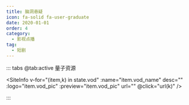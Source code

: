 ```yaml
---
title: 脑洞悬疑
icon: fa-solid fa-user-graduate
date: 2020-01-01
order: 4
category:
  - 影视点播
tag:
  - 短剧
---
```

<ArtPlayer :src="state.src" :config="artPlayerConfig" />

::: tabs
@tab:active 量子资源 

<SiteInfo v-for="(item,k) in state.vod" :name="item.vod_name" desc="" :logo="item.vod_pic"
  :preview="item.vod_pic" url="" @click="url(k)" />


:::

<script setup lang="ts">
  import { artplayerPlaylist } from 'cps/artplayer-plugin-playlist'
  import { vod } from 'db'
  import { poster, Hls } from 'cps/artConst'
  import { useStorage } from '@vueuse/core'
  import { onMounted, nextTick, onDeactivated } from "vue";

  const vodId = "suonizy-ndxy"
  const state = useStorage(
    vodId,
    {
      src:"",
      vod: [],
      PlayList: []
    }
  )
 
  onMounted(async () => {
    const { data } = await vod.find({ "name": vodId })
    state.value.vod = data
    url(0)
  });
 const url = (key) => {
    const { vod } = state.value
    state.value.PlayList =vod[key].play_list
    state.value.tip = vod[key].vod_content
    state.value.src = vod[key].play_list[0].url
  }
  const artPlayerConfig = {
    poster,
    fullscreen: true,
    fullscreenWeb: true,
    autoplay: true,
    muted: true,
    type: "Hls",
    customType: { Hls },
    plugins: [
      artplayerPlaylist({
        autoNext: true,
        playlist: state.value.PlayList
      })
    ],
  }
</script>